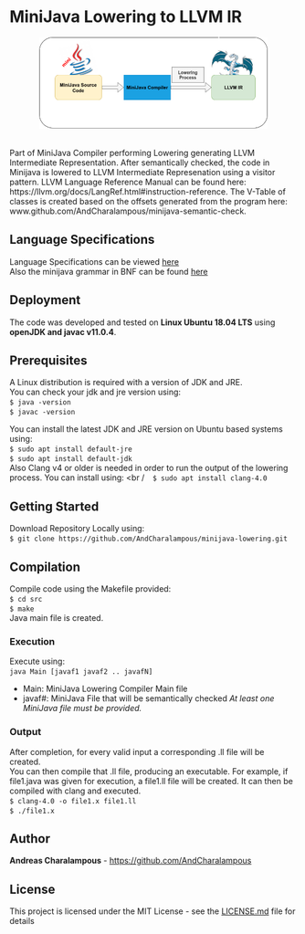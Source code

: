 # MiniJava Lowering to LLVM IR
<p align="center">
  <img width = 400 height = 160 src="img.png">
</p>
<br />Part of MiniJava Compiler performing Lowering generating LLVM Intermediate Representation. After semantically checked, the code in Minijava is lowered to LLVM Intermediate Represenation using a visitor pattern. LLVM Language Reference Manual can be found here: https://llvm.org/docs/LangRef.html#instruction-reference. The V-Table of classes is created based on the offsets generated from the program here: www.github.com/AndCharalampous/minijava-semantic-check.

## Language Specifications
Language Specifications can be viewed [here](minijava_specs.txt)
<br />Also the minijava grammar in BNF can be found [here](minijava_bnf.html)

## Deployment

The code was developed and tested on **Linux Ubuntu 18.04 LTS** using **openJDK and javac v11.0.4**.

## Prerequisites

A Linux distribution is required with a version of JDK and JRE. 
<br />You can check your jdk and jre version using:
<br />``` $ java -version ```
<br />``` $ javac -version ```

You can install the latest JDK and JRE version on Ubuntu based systems using:
<br />``` $ sudo apt install default-jre ```
<br />``` $ sudo apt install default-jdk ```
<br />Also Clang v4 or older is needed in order to run the output of the lowering process. You can install using:
<br /```  $ sudo apt install clang-4.0```


## Getting Started
Download Repository Locally using:
<br /> ```$ git clone https://github.com/AndCharalampous/minijava-lowering.git ```

## Compilation
Compile code using the Makefile provided:
<br /> ```$ cd src```
<br /> ```$ make```
<br /> Java main file is created.

### Execution
Execute using:
<br /> ```java Main [javaf1 javaf2 .. javafN]```
* Main: MiniJava Lowering Compiler Main file
* javaf#: MiniJava File that will be semantically checked
_At least one MiniJava file must be provided._

### Output
After completion, for every valid input a corresponding .ll file will be created.
<br />You can then compile that .ll file, producing an executable. For example, if file1.java was given for execution, a file1.ll file will be created. It can then be compiled with clang and executed.
<br /> ```$ clang-4.0 -o file1.x file1.ll```
<br /> ```$ ./file1.x```


## Author
**Andreas Charalampous** - https://github.com/AndCharalampous

## License

This project is licensed under the MIT License - see the [LICENSE.md](LICENSE.md) file for details
